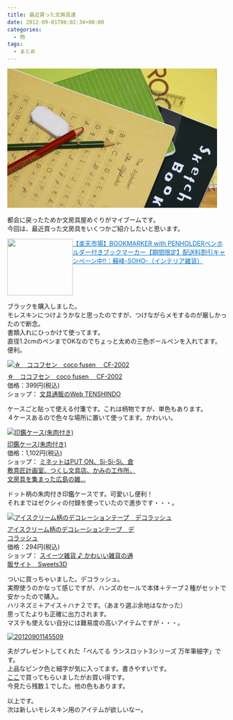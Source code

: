 ```yaml
---
title: 最近買った文房具達
date: 2012-09-01T06:02:34+00:00
categories:
  - 物
tags:
  - まとめ
---
```

![文房具](./a1380_000098.jpg)

都会に戻ったためか文房具屋めぐりがマイブームです。  
今回は、最近買った文房具をいくつかご紹介したいと思います。

<!--more-->

<a href="http://item.rakuten.co.jp/zakka-soho/10004759/" target="_blank"><img loading="lazy" class="alignleft" align="left" border="0" src="https://capture.heartrails.com/150x130/shadow?http://item.rakuten.co.jp/zakka-soho/10004759/" alt="" width="150" height="130" /></a><a style="color:#0070C5;" href="http://item.rakuten.co.jp/zakka-soho/10004759/" target="_blank">【楽天市場】BOOKMARKER with PENHOLDERペンホルダー付きブックマーカー【期間限定】配送料割引キャンペーン中!!：蘇峰-SOHO-（インテリア雑貨）</a><a href="https://b.hatena.ne.jp/entry/http://item.rakuten.co.jp/zakka-soho/10004759/" target="_blank"><img border="0" src="https://b.hatena.ne.jp/entry/image/http://item.rakuten.co.jp/zakka-soho/10004759/" alt="" /></a><br style="clear:both;" />

ブラックを購入しました。  
モレスキンにつけようかなと思ったのですが、つけながらメモするのが厳しかったので断念。  
書類入れにひっかけて使ってます。  
直径1.2cmのペンまでOKなのでちょっと太めの三色ボールペンを入れてます。便利。

<div style="margin-bottom:7px; padding:0px;">
  <a href="http://calamel.jp/%E2%98%86%E3%80%80%E3%82%B3%E3%82%B3%E3%83%95%E3%82%BB%E3%83%B3%E3%80%80coco%20fusen%20%E3%80%80CF-2002/item/1007248197?afid=aki19" target="_blank"><img src="http://www.webtenshindo.co.jp/shopimages/webtenshindo/017015000012.jpg" width=300 height=300 alt="☆　ココフセン　coco fusen 　CF-2002" style="margin:0px; padding:0px; border:none;" /></a>
</div>

<div style="width:300px; margin:0px; padding:0px;">
  <a href="http://calamel.jp/%E2%98%86%E3%80%80%E3%82%B3%E3%82%B3%E3%83%95%E3%82%BB%E3%83%B3%E3%80%80coco%20fusen%20%E3%80%80CF-2002/item/1007248197?afid=aki19" target="_blank">☆　ココフセン　coco fusen 　CF-2002</a><br />価格：399円(税込)<br />ショップ： <a href="http://calamel.jp/%E6%96%87%E5%85%B7%E9%80%9A%E8%B2%A9%E3%81%AEWeb%20TENSHINDO/shop/MS00032998?afid=aki19" target="_blank">文具通販のWeb TENSHINDO</a>
</div>

ケースごと貼って使える付箋です。これは柄物ですが、単色もあります。  
４ケースあるので色々な場所に置いて使ってます。かわいい。

<div style="margin-bottom:7px; padding:0px;">
  <a href="http://calamel.jp/%E5%8D%B0%E9%91%91%E3%82%B1%E3%83%BC%E3%82%B9%28%E6%9C%B1%E8%82%89%E4%BB%98%E3%81%8D%29/item/32318945?afid=aki19" target="_blank"><img src="http://img14.shop-pro.jp/PA01077/170/product/32318945.jpg?2011060" width=300 height=226 alt="印鑑ケース(朱肉付き)" style="margin:0px; padding:0px; border:none;" /></a>
</div>

<div style="width:300px; margin:0px; padding:0px;">
  <a href="http://calamel.jp/%E5%8D%B0%E9%91%91%E3%82%B1%E3%83%BC%E3%82%B9%28%E6%9C%B1%E8%82%89%E4%BB%98%E3%81%8D%29/item/32318945?afid=aki19" target="_blank">印鑑ケース(朱肉付き)</a><br />価格：1,102円(税込)<br />ショップ： <a href="http://calamel.jp/%E3%83%9F%E3%83%8D%E3%83%83%E3%83%88%E3%81%AFPUT%20ON%E3%80%81Si-Si-Si%E3%80%81%E5%80%89%E6%95%B7%E6%84%8F%E5%8C%A0%E8%A8%88%E7%94%BB%E5%AE%A4%E3%80%81%E3%81%A4%E3%81%8F%E3%81%97%E6%96%87%E2%80%A6/shop/PA01077170?afid=aki19" target="_blank">ミネットはPUT ON、Si-Si-Si、倉敷意匠計画室、つくし文具店、かみの工作所、文房具を集まった広島の雑&#8230;</a>
</div>

ドット柄の朱肉付き印鑑ケースです。可愛いし便利！  
それまではゼクシィの付録を使っていたので進歩です・・・。

<div style="margin-bottom:7px; padding:0px;">
  <a href="http://calamel.jp/%E3%82%A2%E3%82%A4%E3%82%B9%E3%82%AF%E3%83%AA%E3%83%BC%E3%83%A0%E6%9F%84%E3%81%AE%E3%83%87%E3%82%B3%E3%83%AC%E3%83%BC%E3%82%B7%E3%83%A7%E3%83%B3%E3%83%86%E3%83%BC%E3%83%97%E3%80%80%E3%83%87%E3%82%B3%E3%83%A9%E3%83%83%E3%82%B7%E3%83%A5/item/46046126?afid=aki19" target="_blank"><img src="http://img17.shop-pro.jp/PA01148/557/product/46046126.jpg?2012072" width=300 height=300 alt="アイスクリーム柄のデコレーションテープ　デコラッシュ" style="margin:0px; padding:0px; border:none;" /></a>
</div>

<div style="width:300px; margin:0px; padding:0px;">
  <a href="http://calamel.jp/%E3%82%A2%E3%82%A4%E3%82%B9%E3%82%AF%E3%83%AA%E3%83%BC%E3%83%A0%E6%9F%84%E3%81%AE%E3%83%87%E3%82%B3%E3%83%AC%E3%83%BC%E3%82%B7%E3%83%A7%E3%83%B3%E3%83%86%E3%83%BC%E3%83%97%E3%80%80%E3%83%87%E3%82%B3%E3%83%A9%E3%83%83%E3%82%B7%E3%83%A5/item/46046126?afid=aki19" target="_blank">アイスクリーム柄のデコレーションテープ　デコラッシュ</a><br />価格：294円(税込)<br />ショップ： <a href="http://calamel.jp/%E3%82%B9%E3%82%A4%E3%83%BC%E3%83%84%E9%9B%91%E8%B2%A8%20%E2%99%AA%20%E3%81%8B%E3%82%8F%E3%81%84%E3%81%84%E9%9B%91%E8%B2%A8%E3%81%AE%E9%80%9A%E8%B2%A9%E3%82%B5%E3%82%A4%E3%83%88%E3%80%80Sweets3D/shop/PA01148557?afid=aki19" target="_blank">スイーツ雑貨 ♪ かわいい雑貨の通販サイト　Sweets3D</a>
</div>

ついに買っちゃいました。デコラッシュ。  
実際使うのかなって感じですが、ハンズのセールで本体＋テープ２種がセットで安かったので購入。  
ハリネズミ＋アイス＋ハナ２です。（あまり選ぶ余地はなかった）  
思ってたよりも正確に出力されます。  
マステも使えない自分には難易度の高いアイテムですが・・・。

<a href="http://www.flickr.com/photos/41082249@N07/7904486336/" title="20120901145509" rel="lightbox" class="lightview"><img src="http://farm9.staticflickr.com/8029/7904486336_649a6fee38.jpg" alt="20120901145509" /></a>

夫がプレゼントしてくれた「ぺんてる ランスロット3シリーズ 万年筆細字」です。  
上品なピンク色と細字が気に入ってます。書きやすいです。  
<a href="https://www.justmyshop.com/app/servlet/item?item_code=7008445&#038;w=search_detail_7008445#detail01" title="Just MyShop" target="_blank">ここ</a>で買ってもらいましたがお買い得です。  
今見たら残数１でした。他の色もあります。

以上です。  
次は新しいモレスキン用のアイテムが欲しいなー。
